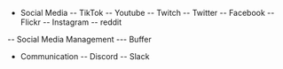 - Social Media
-- TikTok
-- Youtube
-- Twitch
-- Twitter
-- Facebook
-- Flickr
-- Instagram
-- reddit


-- Social Media Management
--- Buffer

- Communication
-- Discord
-- Slack
